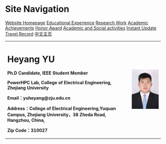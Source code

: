 # Site Navigation
<a href="/englishversion.html">Website Homepage</a>
<a href="/Ejiaoyu.html">Educational Experience</a>
<a href="/Eyanjiugongzuo.html">Research Work</a>
<a href="/Exueshuchengguo.html">Academic Achievements</a>
<a href="/Erongyujiangli.html">Honor Award</a>
<a href="/Exueshuhuodong.html">Academic and Social activities</a>
<a href="/Ejishigengxin.html">Instant Update</a>
<a href="/Eqita.html">Travel Record</a>
<a href="/index.html">中文主页</a>


<table border="0">
  <tr>
    <td width="80%">
      <h1>Heyang YU</h1>
      <p><b>Ph.D Candidate, IEEE Student Member</b></p>
      <p><b>PowerHPC Lab, College of Electrical Engineering, Zhejiang University</b></p>
      <p><b>Email：yuheyang@zju.edu.cn</b></p>
      <p><b>Address：College of Electrical Engineering,Yuquan Campus, Zhejiang University，38 Zheda Road, Hangzhou, China,</b></p>
      <p><b>Zip Code：310027</b></p>
    </td>
    <td width="20%">
      <img src="/YY.jpg" width="100%">      
    </td>
  </tr>
</table>
